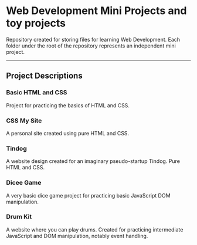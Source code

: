 # Web Development Mini Projects and toy projects
Repository created for storing files for learning Web Development.
Each folder under the root of the repository represents an independent mini project.

---

## Project Descriptions

### Basic HTML and CSS

Project for practicing the basics of HTML and CSS. 



### CSS My Site

A personal site created using pure HTML and CSS.



### Tindog

A website design created for an imaginary pseudo-startup Tindog. Pure HTML and CSS.



### Dicee Game

A very basic dice game project for practicing basic JavaScript DOM manipulation.


### Drum Kit
A website where you can play drums. Created for practicing intermediate JavaScript and DOM manipulation, notably event handling.

